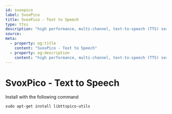 ```yaml
---
id: svoxpico
label: SvoxPico
title: SvoxPico - Text to Speech
type: ttss
description: "high performance, multi-channel, text-to-speech (TTS) server"
source:
meta:
  - property: og:title
    content: "SvoxPico - Text to Speech"
  - property: og:description
    content: "high performance, multi-channel, text-to-speech (TTS) server"
---
```


# SvoxPico - Text to Speech


Install with the following command

```shell
sudo apt-get install libttspico-utils
```

<EditPageLink/>
